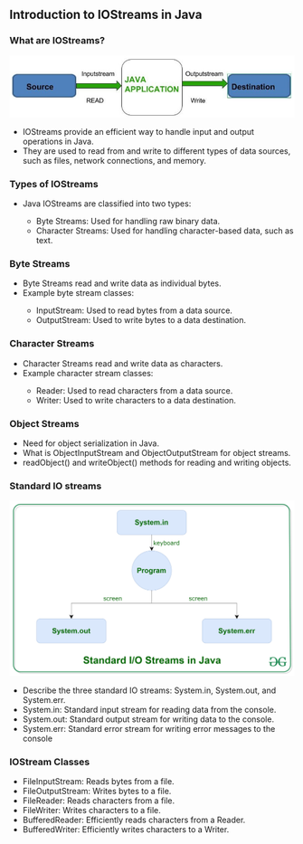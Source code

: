 <h2>Introduction to IOStreams in Java</h2>
<h3>What are IOStreams?</h3>
 <img src="src\images\Input-Output-Stream_base_diagram.jpg" alt="Trulli">
<ul>
  <li>IOStreams provide an efficient way to handle input and output operations in Java.</li>
  <li>They are used to read from and write to different types of data sources, such as files, network connections, and memory.</li>
  </ul>
    <h3>Types of IOStreams</h3>
    <ul>
  <li>Java IOStreams are classified into two types:</li>
  <ul>
    <li>Byte Streams: Used for handling raw binary data.</li>
    <li>Character Streams: Used for handling character-based data, such as text.</li>
  </ul>
  </ul>
  
  
   <h3>Byte Streams</h3>
    <ul>
      <li>Byte Streams read and write data as individual bytes.</li>
      <li>Example byte stream classes:</li>
      <ul>
        <li>InputStream: Used to read bytes from a data source.</li>
         <li>OutputStream: Used to write bytes to a data destination.</li>
      </ul>
       </ul>
    <h3>Character Streams</h3>
   <ul>
     <li>Character Streams read and write data as characters.</li>
     <li>Example character stream classes:</li>
     <ul>
       <li>Reader: Used to read characters from a data source.</li>
       <li>Writer: Used to write characters to a data destination.</li>
     </ul>
  </ul>
  
  <h3>Object Streams</h3>
  <ul>
  <li>Need for object serialization in Java.</li>
  <li>What is ObjectInputStream and ObjectOutputStream for object streams.</li>
  <li>readObject() and writeObject() methods for reading and writing objects.</li>
  </ul>
  
   <h3>Standard IO streams</h3>
    <img src="src\images\Standars_IO_Streams.png" alt="Trulli">
    <ul>
    <li>Describe the three standard IO streams: System.in, System.out, and System.err.</li>
     <li>System.in: Standard input stream for reading data from the console.</li>
       <li>System.out: Standard output stream for writing data to the console.</li>
      <li>System.err: Standard error stream for writing error messages to the console</li>
      </ul>
  
   <h3>IOStream Classes</h3>
  <ul>
    <li>FileInputStream: Reads bytes from a file.</li>
    <li>FileOutputStream: Writes bytes to a file.</li>
    <li>FileReader: Reads characters from a file.</li>
    <li>FileWriter: Writes characters to a file.</li>
    <li>BufferedReader: Efficiently reads characters from a Reader.</li>
    <li>BufferedWriter: Efficiently writes characters to a Writer.</li>
     </ul>
